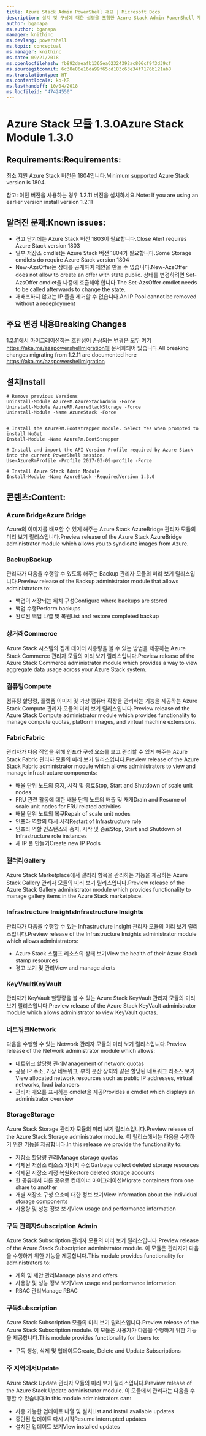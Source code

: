 ```yaml
---
title: Azure Stack Admin PowerShell 개요 | Microsoft Docs
description: 설치 및 구성에 대한 설명을 포함한 Azure Stack Admin PowerShell 개요입니다.
author: bganapa
ms.author: bganapa
manager: knithinc
ms.devlang: powershell
ms.topic: conceptual
ms.manager: knithinc
ms.date: 09/21/2018
ms.openlocfilehash: fb892daeafb1365ea62324392ac806cf9f3d39cf
ms.sourcegitcommit: 6c38e86e16da99f65cd183c63e34f7176b121ab8
ms.translationtype: HT
ms.contentlocale: ko-KR
ms.lasthandoff: 10/04/2018
ms.locfileid: "47424550"
---
```

# <a name="azure-stack-module-130"></a><span data-ttu-id="28738-103">Azure Stack 모듈 1.3.0</span><span class="sxs-lookup"><span data-stu-id="28738-103">Azure Stack Module 1.3.0</span></span>

## <a name="requirements"></a><span data-ttu-id="28738-104">Requirements:</span><span class="sxs-lookup"><span data-stu-id="28738-104">Requirements:</span></span>
<span data-ttu-id="28738-105">최소 지원 Azure Stack 버전은 1804입니다.</span><span class="sxs-lookup"><span data-stu-id="28738-105">Minimum supported Azure Stack version is 1804.</span></span>

<span data-ttu-id="28738-106">참고: 이전 버전을 사용하는 경우 1.2.11 버전을 설치하세요.</span><span class="sxs-lookup"><span data-stu-id="28738-106">Note: If you are using an earlier version install version 1.2.11</span></span>

## <a name="known-issues"></a><span data-ttu-id="28738-107">알려진 문제:</span><span class="sxs-lookup"><span data-stu-id="28738-107">Known issues:</span></span>

- <span data-ttu-id="28738-108">경고 닫기에는 Azure Stack 버전 1803이 필요합니다.</span><span class="sxs-lookup"><span data-stu-id="28738-108">Close Alert requires Azure Stack version 1803</span></span>
- <span data-ttu-id="28738-109">일부 저장소 cmdlet는 Azure Stack 버전 1804가 필요합니다.</span><span class="sxs-lookup"><span data-stu-id="28738-109">Some Storage cmdlets do require Azure Stack version 1804</span></span>
- <span data-ttu-id="28738-110">New-AzsOffer는 상태를 공개하여 제안을 만들 수 없습니다.</span><span class="sxs-lookup"><span data-stu-id="28738-110">New-AzsOffer does not allow to create an offer with state public.</span></span> <span data-ttu-id="28738-111">상태를 변경하려면 Set-AzsOffer cmdlet을 나중에 호출해야 합니다.</span><span class="sxs-lookup"><span data-stu-id="28738-111">The Set-AzsOffer cmdlet needs to be called afterwards to change the state.</span></span>
- <span data-ttu-id="28738-112">재배포하지 않고는 IP 풀을 제거할 수 없습니다.</span><span class="sxs-lookup"><span data-stu-id="28738-112">An IP Pool cannot be removed without a redeployment</span></span>

## <a name="breaking-changes"></a><span data-ttu-id="28738-113">주요 변경 내용</span><span class="sxs-lookup"><span data-stu-id="28738-113">Breaking Changes</span></span>
<span data-ttu-id="28738-114">1.2.11에서 마이그레이션하는 호환성이 손상되는 변경은 모두 여기 https://aka.ms/azspowershellmigration에 문서화되어 있습니다.</span><span class="sxs-lookup"><span data-stu-id="28738-114">All breaking changes migrating from 1.2.11 are documented here https://aka.ms/azspowershellmigration</span></span>

## <a name="install"></a><span data-ttu-id="28738-115">설치</span><span class="sxs-lookup"><span data-stu-id="28738-115">Install</span></span>
```
# Remove previous Versions
Uninstall-Module AzureRM.AzureStackAdmin -Force
Uninstall-Module AzureRM.AzureStackStorage -Force
Uninstall-Module -Name AzureStack -Force 


# Install the AzureRM.Bootstrapper module. Select Yes when prompted to install NuGet
Install-Module -Name AzureRm.BootStrapper

# Install and import the API Version Profile required by Azure Stack into the current PowerShell session.
Use-AzureRmProfile -Profile 2017-03-09-profile -Force

# Install Azure Stack Admin Module
Install-Module -Name AzureStack -RequiredVersion 1.3.0
```
## <a name="content"></a><span data-ttu-id="28738-116">콘텐츠:</span><span class="sxs-lookup"><span data-stu-id="28738-116">Content:</span></span>
### <a name="azure-bridge"></a><span data-ttu-id="28738-117">Azure Bridge</span><span class="sxs-lookup"><span data-stu-id="28738-117">Azure Bridge</span></span>
<span data-ttu-id="28738-118">Azure의 이미지를 배포할 수 있게 해주는 Azure Stack AzureBridge 관리자 모듈의 미리 보기 릴리스입니다.</span><span class="sxs-lookup"><span data-stu-id="28738-118">Preview release of the Azure Stack AzureBridge administrator module which allows you to syndicate images from Azure.</span></span>

### <a name="backup"></a><span data-ttu-id="28738-119">Backup</span><span class="sxs-lookup"><span data-stu-id="28738-119">Backup</span></span>
<span data-ttu-id="28738-120">관리자가 다음을 수행할 수 있도록 해주는 Backup 관리자 모듈의 미리 보기 릴리스입니다.</span><span class="sxs-lookup"><span data-stu-id="28738-120">Preview release of the Backup administrator module that allows administrators to:</span></span>
- <span data-ttu-id="28738-121">백업이 저장되는 위치 구성</span><span class="sxs-lookup"><span data-stu-id="28738-121">Configure where backups are stored</span></span>
- <span data-ttu-id="28738-122">백업 수행</span><span class="sxs-lookup"><span data-stu-id="28738-122">Perform backups</span></span>
- <span data-ttu-id="28738-123">완료된 백업 나열 및 복원</span><span class="sxs-lookup"><span data-stu-id="28738-123">List and restore completed backup</span></span>

### <a name="commerce"></a><span data-ttu-id="28738-124">상거래</span><span class="sxs-lookup"><span data-stu-id="28738-124">Commerce</span></span>
<span data-ttu-id="28738-125">Azure Stack 시스템의 집계 데이터 사용량을 볼 수 있는 방법을 제공하는 Azure Stack Commerce 관리자 모듈의 미리 보기 릴리스입니다.</span><span class="sxs-lookup"><span data-stu-id="28738-125">Preview release of the Azure Stack Commerce administrator module which provides a way to view aggregate data usage across your Azure Stack system.</span></span>

### <a name="compute"></a><span data-ttu-id="28738-126">컴퓨팅</span><span class="sxs-lookup"><span data-stu-id="28738-126">Compute</span></span>
<span data-ttu-id="28738-127">컴퓨팅 할당량, 플랫폼 이미지 및 가상 컴퓨터 확장을 관리하는 기능을 제공하는 Azure Stack Compute 관리자 모듈의 미리 보기 릴리스입니다.</span><span class="sxs-lookup"><span data-stu-id="28738-127">Preview release of the Azure Stack Compute administrator module which provides functionality to manage compute quotas, platform images, and virtual machine extensions.</span></span>

### <a name="fabric"></a><span data-ttu-id="28738-128">Fabric</span><span class="sxs-lookup"><span data-stu-id="28738-128">Fabric</span></span>
<span data-ttu-id="28738-129">관리자가 다음 작업을 위해 인프라 구성 요소를 보고 관리할 수 있게 해주는 Azure Stack Fabric 관리자 모듈의 미리 보기 릴리스입니다.</span><span class="sxs-lookup"><span data-stu-id="28738-129">Preview release of the Azure Stack Fabric administrator module which allows administrators to view and manage infrastructure components:</span></span>
- <span data-ttu-id="28738-130">배율 단위 노드의 중지, 시작 및 종료</span><span class="sxs-lookup"><span data-stu-id="28738-130">Stop, Start and Shutdown of scale unit nodes</span></span>
- <span data-ttu-id="28738-131">FRU 관련 활동에 대한 배율 단위 노드의 배출 및 재개</span><span class="sxs-lookup"><span data-stu-id="28738-131">Drain and Resume of scale unit nodes for FRU related activities</span></span>
- <span data-ttu-id="28738-132">배율 단위 노드의 복구</span><span class="sxs-lookup"><span data-stu-id="28738-132">Repair of scale unit nodes</span></span>
- <span data-ttu-id="28738-133">인프라 역할의 다시 시작</span><span class="sxs-lookup"><span data-stu-id="28738-133">Restart of Infrastructure role</span></span>
- <span data-ttu-id="28738-134">인프라 역할 인스턴스의 중지, 시작 및 종료</span><span class="sxs-lookup"><span data-stu-id="28738-134">Stop, Start and Shutdown of Infrastructure role instances</span></span>
- <span data-ttu-id="28738-135">새 IP 풀 만들기</span><span class="sxs-lookup"><span data-stu-id="28738-135">Create new IP Pools</span></span>


### <a name="gallery"></a><span data-ttu-id="28738-136">갤러리</span><span class="sxs-lookup"><span data-stu-id="28738-136">Gallery</span></span>
<span data-ttu-id="28738-137">Azure Stack Marketplace에서 갤러리 항목을 관리하는 기능을 제공하는 Azure Stack Gallery 관리자 모듈의 미리 보기 릴리스입니다.</span><span class="sxs-lookup"><span data-stu-id="28738-137">Preview release of the Azure Stack Gallery administrator module which provides functionality to manage gallery items in the Azure Stack marketplace.</span></span>

### <a name="infrastructure-insights"></a><span data-ttu-id="28738-138">Infrastructure Insights</span><span class="sxs-lookup"><span data-stu-id="28738-138">Infrastructure Insights</span></span>
<span data-ttu-id="28738-139">관리자가 다음을 수행할 수 있는 Infrastructure Insight 관리자 모듈의 미리 보기 릴리스입니다.</span><span class="sxs-lookup"><span data-stu-id="28738-139">Preview release of the Infrastructure Insights administrator module which allows administrators:</span></span>
- <span data-ttu-id="28738-140">Azure Stack 스탬프 리소스의 상태 보기</span><span class="sxs-lookup"><span data-stu-id="28738-140">View the health of their Azure Stack stamp resources</span></span>
- <span data-ttu-id="28738-141">경고 보기 및 관리</span><span class="sxs-lookup"><span data-stu-id="28738-141">View and manage alerts</span></span>

### <a name="keyvault"></a><span data-ttu-id="28738-142">KeyVault</span><span class="sxs-lookup"><span data-stu-id="28738-142">KeyVault</span></span>
<span data-ttu-id="28738-143">관리자가 KeyVault 할당량을 볼 수 있는 Azure Stack KeyVault 관리자 모듈의 미리 보기 릴리스입니다.</span><span class="sxs-lookup"><span data-stu-id="28738-143">Preview release of the Azure Stack KeyVault administrator module which allows administrator to view KeyVault quotas.</span></span>

### <a name="network"></a><span data-ttu-id="28738-144">네트워크</span><span class="sxs-lookup"><span data-stu-id="28738-144">Network</span></span>
<span data-ttu-id="28738-145">다음을 수행할 수 있는 Network 관리자 모듈의 미리 보기 릴리스입니다.</span><span class="sxs-lookup"><span data-stu-id="28738-145">Preview release of the Network administrator module which allows:</span></span>
- <span data-ttu-id="28738-146">네트워크 할당량 관리</span><span class="sxs-lookup"><span data-stu-id="28738-146">Management of network quotas</span></span>
- <span data-ttu-id="28738-147">공용 IP 주소, 가상 네트워크, 부하 분산 장치와 같은 할당된 네트워크 리소스 보기</span><span class="sxs-lookup"><span data-stu-id="28738-147">View allocated network resources such as public IP addresses, virtual networks, load balancers</span></span>
- <span data-ttu-id="28738-148">관리자 개요를 표시하는 cmdlet을 제공</span><span class="sxs-lookup"><span data-stu-id="28738-148">Provides a cmdlet which displays an administrator overview</span></span>

### <a name="storage"></a><span data-ttu-id="28738-149">Storage</span><span class="sxs-lookup"><span data-stu-id="28738-149">Storage</span></span>
<span data-ttu-id="28738-150">Azure Stack Storage 관리자 모듈의 미리 보기 릴리스입니다.</span><span class="sxs-lookup"><span data-stu-id="28738-150">Preview release of the Azure Stack Storage administrator module.</span></span>  <span data-ttu-id="28738-151">이 릴리스에서는 다음을 수행하기 위한 기능을 제공합니다.</span><span class="sxs-lookup"><span data-stu-id="28738-151">In this release we provide the functionality to:</span></span>
- <span data-ttu-id="28738-152">저장소 할당량 관리</span><span class="sxs-lookup"><span data-stu-id="28738-152">Manage storage quotas</span></span>
- <span data-ttu-id="28738-153">삭제된 저장소 리소스 가비지 수집</span><span class="sxs-lookup"><span data-stu-id="28738-153">Garbage collect deleted storage resources</span></span>
- <span data-ttu-id="28738-154">삭제된 저장소 계정 복원</span><span class="sxs-lookup"><span data-stu-id="28738-154">Restore deleted storage accounts</span></span>
- <span data-ttu-id="28738-155">한 공유에서 다른 공유로 컨테이너 마이그레이션</span><span class="sxs-lookup"><span data-stu-id="28738-155">Migrate containers from one share to another</span></span>
- <span data-ttu-id="28738-156">개별 저장소 구성 요소에 대한 정보 보기</span><span class="sxs-lookup"><span data-stu-id="28738-156">View information about the individual storage components</span></span>
- <span data-ttu-id="28738-157">사용량 및 성능 정보 보기</span><span class="sxs-lookup"><span data-stu-id="28738-157">View usage and performance information</span></span>

### <a name="subscription-admin"></a><span data-ttu-id="28738-158">구독 관리자</span><span class="sxs-lookup"><span data-stu-id="28738-158">Subscription Admin</span></span>
<span data-ttu-id="28738-159">Azure Stack Subscription 관리자 모듈의 미리 보기 릴리스입니다.</span><span class="sxs-lookup"><span data-stu-id="28738-159">Preview release of the Azure Stack Subscription administrator module.</span></span>  <span data-ttu-id="28738-160">이 모듈은 관리자가 다음을 수행하기 위한 기능을 제공합니다.</span><span class="sxs-lookup"><span data-stu-id="28738-160">This module provides functionality for administrators to:</span></span>
- <span data-ttu-id="28738-161">계획 및 제안 관리</span><span class="sxs-lookup"><span data-stu-id="28738-161">Manage plans and offers</span></span>
- <span data-ttu-id="28738-162">사용량 및 성능 정보 보기</span><span class="sxs-lookup"><span data-stu-id="28738-162">View usage and performance information</span></span>
- <span data-ttu-id="28738-163">RBAC 관리</span><span class="sxs-lookup"><span data-stu-id="28738-163">Manage RBAC</span></span>

### <a name="subscription"></a><span data-ttu-id="28738-164">구독</span><span class="sxs-lookup"><span data-stu-id="28738-164">Subscription</span></span>
<span data-ttu-id="28738-165">Azure Stack Subscription 모듈의 미리 보기 릴리스입니다.</span><span class="sxs-lookup"><span data-stu-id="28738-165">Preview release of the Azure Stack Subscription module.</span></span>  <span data-ttu-id="28738-166">이 모듈은 사용자가 다음을 수행하기 위한 기능을 제공합니다.</span><span class="sxs-lookup"><span data-stu-id="28738-166">This module provides functionality for Users to:</span></span>
- <span data-ttu-id="28738-167">구독 생성, 삭제 및 업데이트</span><span class="sxs-lookup"><span data-stu-id="28738-167">Create, Delete and Update Subscriptions</span></span>

### <a name="update"></a><span data-ttu-id="28738-168">주 지역에서</span><span class="sxs-lookup"><span data-stu-id="28738-168">Update</span></span>
<span data-ttu-id="28738-169">Azure Stack Update 관리자 모듈의 미리 보기 릴리스입니다.</span><span class="sxs-lookup"><span data-stu-id="28738-169">Preview release of the Azure Stack Update administrator module.</span></span>  <span data-ttu-id="28738-170">이 모듈에서 관리자는 다음을 수행할 수 있습니다.</span><span class="sxs-lookup"><span data-stu-id="28738-170">In this module administrators can:</span></span>
- <span data-ttu-id="28738-171">사용 가능한 업데이트 나열 및 설치</span><span class="sxs-lookup"><span data-stu-id="28738-171">List and install available updates</span></span>
- <span data-ttu-id="28738-172">중단된 업데이트 다시 시작</span><span class="sxs-lookup"><span data-stu-id="28738-172">Resume interrupted updates</span></span>
- <span data-ttu-id="28738-173">설치된 업데이트 보기</span><span class="sxs-lookup"><span data-stu-id="28738-173">View installed updates</span></span>
